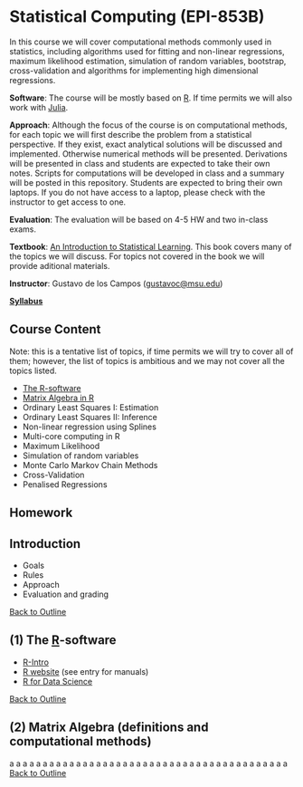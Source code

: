 

# Statistical Computing  (EPI-853B)

In this course we will cover computational methods commonly used in statistics, including algorithms used for fitting and non-linear regressions, maximum likelihood estimation, simulation of random variables, bootstrap, cross-validation and algorithms for implementing high dimensional regressions.

**Software**: The course will be mostly based on [R](https://www.r-project.org/). If time permits we will also work with [Julia](http://julialang.org/).

**Approach**: Although the focus of the course is on computational methods, for each topic we will first describe the problem from a statistical perspective. If they exist, exact analytical solutions will be discussed and implemented. Otherwise numerical methods will be presented. Derivations will be presented in class and students are expected to take their own notes. Scripts for computations will be developed in class and a summary will be posted in this repository. Students are expected to bring their own laptops. If you do not have access to a laptop, please check with the instructor to get access to one.

**Evaluation**: The evaluation will be based on 4-5 HW and two in-class exams.

**Textbook**: [An Introduction to Statistical Learning](http://www-bcf.usc.edu/~gareth/ISL/index.html). This book covers many of the topics we will discuss. For topics not covered in the book we will provide aditional materials.

**Instructor**: Gustavo de los Campos (gustavoc@msu.edu)


[**Syllabus**](https://github.com/gdlc/EPI853B/blob/master/EPI_863B_Syllabus.pdf)


<div id="Outline" />

## Course Content

Note: this is a tentative list of topics, if time permits we will try to cover all of them; however, the list of topics is ambitious and we may not cover all the topics listed.

  * [The R-software](#R)
  * [Matrix Algebra in R](#matrix)
  * Ordinary Least Squares I: Estimation
  * Ordinary Least Squares II: Inference
  * Non-linear regression using Splines
  * Multi-core computing in R
  * Maximum Likelihood
  * Simulation of random variables
  * Monte Carlo Markov Chain Methods
  * Cross-Validation
  * Penalised Regressions

## Homework


<div id="intro" />

## Introduction 

   * Goals
   * Rules
   * Approach
   * Evaluation and grading

[Back to Outline](#Outline)

<div id="R" />

## (1) The [R](https://www.r-project.org/)-software 

   * [R-Intro](https://github.com/quantgen/RIntro)   
   * [R website](https://www.r-project.org/) (see entry for manuals)
   * [R for Data Science](http://r4ds.had.co.nz/)

[Back to Outline](#Outline)


<div id="matrix" />

## (2) Matrix Algebra (definitions and computational methods)

a
a
a
a
a
a
a
a
a
a
a
a
a
a
a
a
a
a
a
a
a
a
a
a
a
a
a
a
a
a
a
a
a
a
a
a
a
a
a
a
a
a
[Back to Outline](#Outline)

